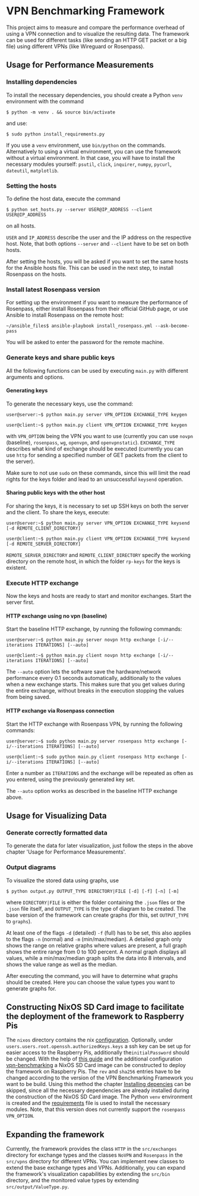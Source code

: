 # VPN Benchmarking Framework

This project aims to measure and compare the performance overhead of using a VPN connection and to visualize the
resulting data. The framework can be used for different tasks (like sending an HTTP GET packet or a big file) using
different VPNs (like Wireguard or Rosenpass).

## Usage for Performance Measurements

### Installing dependencies

To install the necessary dependencies, you should create a Python `venv` environment with the command

```
$ python -m venv . && source bin/activate
```

and use:

```
$ sudo python install_requirements.py
```

If you use a `venv` environment, use `bin/python` on the commands. Alternatively to using a virtual environment, you can
use the framework without a virtual environment. In that case, you will have to install the necessary modules
yourself: `psutil`, `click`, `inquirer`, `numpy`, `pycurl`, `dateutil`, `matplotlib`.

### Setting the hosts

To define the host data, execute the command

```
$ python set_hosts.py --server USER@IP_ADDRESS --client USER@IP_ADDRESS
```

on all hosts.

`USER` and `IP_ADDRESS` describe the user and the IP address on the respective host.
Note, that both options `--server` and `--client` have to be set on both hosts.

After setting the hosts, you will be asked if you want to set the same hosts for the Ansible hosts file. This can be
used in the next step, to install Rosenpass on the hosts.

### Install latest Rosenpass version

For setting up the environment if you want to measure the performance of Rosenpass, either install Rosenpass from their
official GitHub page, or use Ansible to install Rosenpass on the remote host:

```
~/ansible_files$ ansible-playbook install_rosenpass.yml --ask-become-pass
```

You will be asked to enter the password for the remote machine.

### Generate keys and share public keys

All the following functions can be used by executing `main.py` with different arguments and options.

#### Generating keys

To generate the necessary keys, use the command:

```
user@server:~$ python main.py server VPN_OPTION EXCHANGE_TYPE keygen
```

```
user@client:~$ python main.py client VPN_OPTION EXCHANGE_TYPE keygen
```

with `VPN_OPTION` being the VPN you want to use (currently you can use `novpn` (baseline), `rosenpass`, `wg`, `openvpn`, and `openvpnstatic`). `EXCHANGE_TYPE` describes what kind of exchange should be executed (currently you can use `http` for
sending a specified number of GET packets from the client to the server).

Make sure to not use `sudo` on these commands, since this will limit the read rights for the keys folder and lead to an
unsuccessful `keysend` operation.

#### Sharing public keys with the other host

For sharing the keys, it is necessary to set up SSH keys on both the server and the client. To share the keys, execute:

```
user@server:~$ python main.py server VPN_OPTION EXCHANGE_TYPE keysend [-d REMOTE_CLIENT_DIRECTORY]
```

```
user@client:~$ python main.py client VPN_OPTION EXCHANGE_TYPE keysend [-d REMOTE_SERVER_DIRECTORY]
```

`REMOTE_SERVER_DIRECTORY` and `REMOTE_CLIENT_DIRECTORY` specify the working directory on the remote host, in which the
folder `rp-keys` for the keys is existent.

### Execute HTTP exchange

Now the keys and hosts are ready to start and monitor exchanges. Start the server first.

#### HTTP exchange using no vpn (baseline)

Start the baseline HTTP exchange, by running the following commands:

```
user@server:~$ python main.py server novpn http exchange [-i/--iterations ITERATIONS] [--auto]
```

```
user@client:~$ python main.py client novpn http exchange [-i/--iterations ITERATIONS] [--auto]
```

The `--auto` option lets the software save the hardware/network performance every 0.1 seconds automatically,
additionally to the values when a new exchange starts. This makes sure that you get values during the entire exchange,
without breaks in the execution stopping the values from being saved.

#### HTTP exchange via Rosenpass connection

Start the HTTP exchange with Rosenpass VPN, by running the following commands:

```
user@server:~$ sudo python main.py server rosenpass http exchange [-i/--iterations ITERATIONS] [--auto]
```

```
user@client:~$ sudo python main.py client rosenpass http exchange [-i/--iterations ITERATIONS] [--auto]
```

Enter a number as `ITERATIONS` and the exchange will be repeated as often as you entered, using the previously generated
key set.

The `--auto` option works as described in the baseline HTTP exchange above.

## Usage for Visualizing Data

### Generate correctly formatted data

To generate the data for later visualization, just follow the steps in the above chapter 'Usage for Performance
Measurements'.

### Output diagrams

To visualize the stored data using graphs, use

```
$ python output.py OUTPUT_TYPE DIRECTORY|FILE [-d] [-f] [-n] [-m]
```

where `DIRECTORY|FILE` is either the folder containing the `.json` files or the `.json` file itself, and `OUTPUT_TYPE`
is the type of diagram to be created. The base version of the framework can create graphs (for this, set `OUTPUT_TYPE`
to `graphs`).

At least one of the flags `-d` (detailed) `-f` (full) has to be set, this also applies to the flags `-n` (normal)
and `-m` (min/max/median). A detailed graph only shows the range on relative graphs where values are present, a full
graph shows the entire range from 0 to 100 percent. A normal graph displays all values, while a min/max/median graph
splits the data into 8 intervals, and shows the value range as well as the median.

After executing the command, you will have to determine what graphs should be created. Here you can choose the value
types you want to generate graphs for.

## Constructing NixOS SD Card image to facilitate the deployment of the framework to Raspberry Pis

The `nixos` directory contains the nix [configuration](https://github.com/EMCL-Research-ITSecLab/vpn-benchmarking/blob/nixos/nixos/configuration.nix). Optionally, under `users.users.root.openssh.authorizedKeys.keys` a ssh key can be set up for easier access to the Raspberry Pis, additionally the`initialPassword` should be changed. With the help of [this guide](https://github.com/lucernae/nixos-pi?tab=readme-ov-file#building-on-x8664-machine) and the additional configuration [vpn-benchmarking](https://github.com/EMCL-Research-ITSecLab/vpn-benchmarking/blob/nixos/nixos/vpn-benchmarking.nix) a NixOS SD Card image can be constructed to deploy the framework on Raspberry Pis. The `rev` and `sha256` entries have to be changed according to the version of the VPN Benchmarking Framework you want to be build. Using this method the chapter [Installing depencies](https://github.com/EMCL-Research-ITSecLab/vpn-benchmarking/tree/nixos#installing-dependencies) can be skipped, since all the necessary dependencies are already installed during the construction of the NixOS SD Card image. The Python `venv` environment is created and the [requirements](https://github.com/EMCL-Research-ITSecLab/vpn-benchmarking/blob/nixos/src/requirements.txt) file is used to install the necessary modules. Note, that this version does not currently support the `rosenpass` `VPN_OPTION`.


## Expanding the framework

Currently, the framework provides the class `HTTP` in the `src/exchanges` directory for exchange types and the
classes `NoVPN` and `Rosenpass` in the `src/vpns` directory for different VPNs. You can implement new classes to
extend the base exchange types and VPNs. Additionally, you can expand the framework's visualization capabilities by
extending the `src/bin` directory, and the monitored value types by extending `src/output/ValueType.py`.
